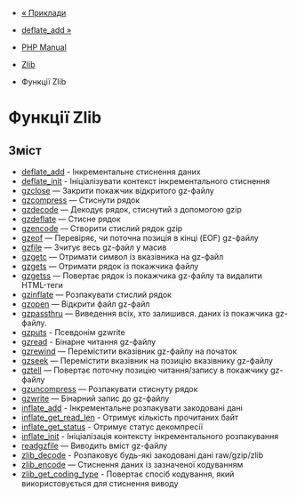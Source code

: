 - [« Приклади](zlib.examples.md)
- [deflate_add »](function.deflate-add.md)

- [PHP Manual](index.md)
- [Zlib](book.zlib.md)
- Функції Zlib

# Функції Zlib

## Зміст

- [deflate_add](function.deflate-add.md) - Інкрементальне стиснення
даних
- [deflate_init](function.deflate-init.md) - Ініціалізувати
контекст інкрементального стиснення
- [gzclose](function.gzclose.md) — Закрити покажчик відкритого
gz-файлу
- [gzcompress](function.gzcompress.md) — Стиснути рядок
- [gzdecode](function.gzdecode.md) — Декодує рядок, стиснутий з
допомогою gzip
- [gzdeflate](function.gzdeflate.md) — Стисне рядок
- [gzencode](function.gzencode.md) — Створити стислий рядок gzip
- [gzeof](function.gzeof.md) — Перевіряє, чи поточна
позиція в кінці (EOF) gz-файлу
- [gzfile](function.gzfile.md) — Зчитує весь gz-файл у масив
- [gzgetc](function.gzgetc.md) — Отримати символ із вказівника на
gz-файл
- [gzgets](function.gzgets.md) — Отримати рядок із покажчика файлу
- [gzgetss](function.gzgetss.md) — Повертає рядок із покажчика
gz-файлу та видалити HTML-теги
- [gzinflate](function.gzinflate.md) — Розпакувати стислий рядок
- [gzopen](function.gzopen.md) — Відкрити файл gz-файл
- [gzpassthru](function.gzpassthru.md) — Виведення всіх, хто залишився.
даних із покажчика gz-файлу.
- [gzputs](function.gzputs.md) - Псевдонім gzwrite
- [gzread](function.gzread.md) - Бінарне читання gz-файлу
- [gzrewind](function.gzrewind.md) — Перемістити вказівник
gz-файлу на початок
- [gzseek](function.gzseek.md) — Перемістити вказівник на позицію
вказівнику gz-файлу
- [gztell](function.gztell.md) — Повертає поточну позицію
читання/запису в покажчику gz-файлу
- [gzuncompress](function.gzuncompress.md) — Розпакувати стиснуту
рядок
- [gzwrite](function.gzwrite.md) — Бінарний запис до gz-файлу
- [inflate_add](function.inflate-add.md) - Інкрементальне
розпакувати закодовані дані
- [inflate_get_read_len](function.inflate-get-read-len.md) -
Отримує кількість прочитаних байт
- [inflate_get_status](function.inflate-get-status.md) - Отримує
статус декомпресії
- [inflate_init](function.inflate-init.md) - Ініціалізація контексту
інкрементального розпакування
- [readgzfile](function.readgzfile.md) — Виводить вміст gz-файлу
- [zlib_decode](function.zlib-decode.md) - Розпаковує будь-які
закодовані дані raw/gzip/zlib
- [zlib_encode](function.zlib-encode.md) — Стиснення даних із зазначеної
кодуванням
- [zlib_get_coding_type](function.zlib-get-coding-type.md) -
Повертає спосіб кодування, який використовується для стиснення виводу

